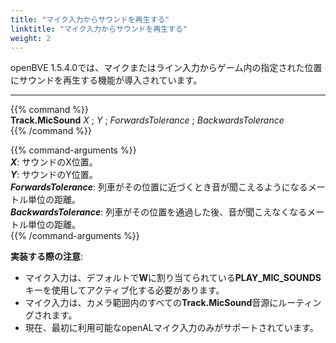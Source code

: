 ```yaml
---
title: "マイク入力からサウンドを再生する"
linktitle: "マイク入力からサウンドを再生する"
weight: 2
---
```


openBVE 1.5.4.0では、マイクまたはライン入力からゲーム内の指定された位置にサウンドを再生する機能が導入されています。

---

{{% command %}}  
**Track.MicSound** *X* ; *Y* ; *ForwardsTolerance* ; *BackwardsTolerance*  
{{% /command %}}

{{% command-arguments %}}  
***X***: サウンドのX位置。  
***Y***: サウンドのY位置。  
***ForwardsTolerance***: 列車がその位置に近づくとき音が聞こえるようになるメートル単位の距離。  
***BackwardsTolerance***: 列車がその位置を通過した後、音が聞こえなくなるメートル単位の距離。  
{{% /command-arguments %}}

__**実装する際の注意**__:

* マイク入力は、デフォルトで**W**に割り当てられている**PLAY_MIC_SOUNDS**キーを使用してアクティブ化する必要があります。
* マイク入力は、カメラ範囲内のすべての**Track.MicSound**音源にルーティングされます。
* 現在、最初に利用可能なopenALマイク入力のみがサポートされています。